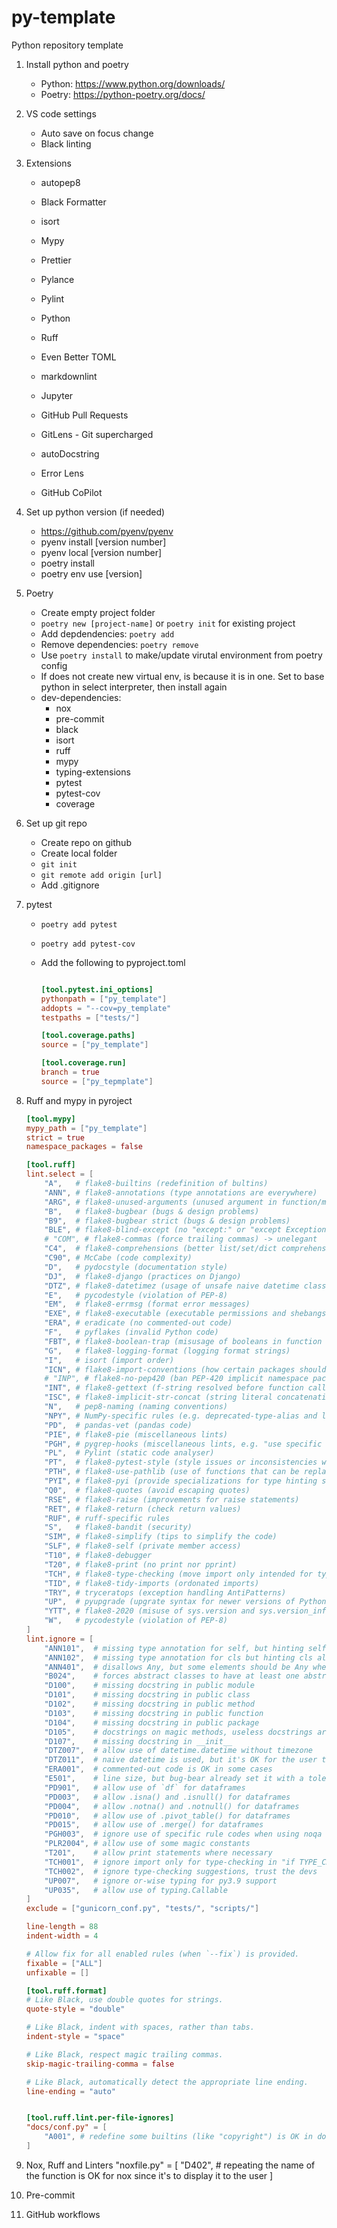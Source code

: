 # py-template

Python repository template

1. Install python and poetry
    - Python: https://www.python.org/downloads/
    - Poetry: https://python-poetry.org/docs/

2. VS code settings
    - Auto save on focus change
    - Black linting

3. Extensions
    - autopep8
    - Black Formatter
    - isort
    - Mypy
    - Prettier
    - Pylance
    - Pylint
    - Python
    - Ruff

    - Even Better TOML
    - markdownlint
    - Jupyter

    - GitHub Pull Requests
    - GitLens - Git supercharged

    - autoDocstring
    - Error Lens
    - GitHub CoPilot

4. Set up python version (if needed)
    - https://github.com/pyenv/pyenv
    - pyenv install [version number]
    - pyenv local [version number]
    - poetry install
    - poetry env use [version]

5. Poetry
    - Create empty project folder
    - ```poetry new [project-name]``` or ```poetry init``` for existing project
    - Add depdendencies: ```poetry add```
    - Remove dependencies: ```poetry remove```
    - Use ```poetry install``` to make/update virutal environment from poetry config
    - If does not create new virtual env, is because it is in one. Set to base python in select interpreter, then install again
    - dev-dependencies:
        - nox
        - pre-commit
        - black
        - isort
        - ruff
        - mypy
        - typing-extensions
        - pytest
        - pytest-cov
        - coverage

6. Set up git repo
    - Create repo on github
    - Create local folder
    - ```git init```
    - ```git remote add origin [url]```
    - Add .gitignore

7. pytest
    - ```poetry add pytest```
    - ```poetry add pytest-cov```
    - Add the following to pyproject.toml

        ``` toml

        [tool.pytest.ini_options]
        pythonpath = ["py_template"]
        addopts = "--cov=py_template"
        testpaths = ["tests/"]

        [tool.coverage.paths]
        source = ["py_template"]

        [tool.coverage.run]
        branch = true
        source = ["py_tepmplate"]
        ```

8. Ruff and mypy in pyroject

    ``` toml
    [tool.mypy]
    mypy_path = ["py_template"]
    strict = true
    namespace_packages = false

    [tool.ruff]
    lint.select = [
        "A",   # flake8-builtins (redefinition of bultins)
        "ANN", # flake8-annotations (type annotations are everywhere)
        "ARG", # flake8-unused-arguments (unused argument in function/method/class/lambda)
        "B",   # flake8-bugbear (bugs & design problems)
        "B9",  # flake8-bugbear strict (bugs & design problems)
        "BLE", # flake8-blind-except (no "except:" or "except Exception:")
        # "COM", # flake8-commas (force trailing commas) -> unelegant
        "C4",  # flake8-comprehensions (better list/set/dict comprehensions)
        "C90", # McCabe (code complexity)
        "D",   # pydocstyle (documentation style)
        "DJ",  # flake8-django (practices on Django)
        "DTZ", # flake8-datetimez (usage of unsafe naive datetime class)
        "E",   # pycodestyle (violation of PEP-8)
        "EM",  # flake8-errmsg (format error messages)
        "EXE", # flake8-executable (executable permissions and shebangs)
        "ERA", # eradicate (no commented-out code)
        "F",   # pyflakes (invalid Python code)
        "FBT", # flake8-boolean-trap (misusage of booleans in function declaration & calls)
        "G",   # flake8-logging-format (logging format strings)
        "I",   # isort (import order)
        "ICN", # flake8-import-conventions (how certain packages should be imported or aliased)
        # "INP", # flake8-no-pep420 (ban PEP-420 implicit namespace packages) -> long live implicit namespace packages!
        "INT", # flake8-gettext (f-string resolved before function calls)
        "ISC", # flake8-implicit-str-concat (string literal concatenation)
        "N",   # pep8-naming (naming conventions)
        "NPY", # NumPy-specific rules (e.g. deprecated-type-alias and legacy-random)
        "PD",  # pandas-vet (pandas code)
        "PIE", # flake8-pie (miscellaneous lints)
        "PGH", # pygrep-hooks (miscellaneous lints, e.g. "use specific rule codes when using noqa")
        "PL",  # Pylint (static code analyser)
        "PT",  # flake8-pytest-style (style issues or inconsistencies with pytest-based tests)
        "PTH", # flake8-use-pathlib (use of functions that can be replaced by pathlib module)
        "PYI", # flake8-pyi (provide specializations for type hinting stub files)
        "Q0",  # flake8-quotes (avoid escaping quotes)
        "RSE", # flake8-raise (improvements for raise statements)
        "RET", # flake8-return (check return values)
        "RUF", # ruff-specific rules
        "S",   # flake8-bandit (security)
        "SIM", # flake8-simplify (tips to simplify the code)
        "SLF", # flake8-self (private member access)
        "T10", # flake8-debugger
        "T20", # flake8-print (no print nor pprint)
        "TCH", # flake8-type-checking (move import only intended for type-checking in "if TYPE_CHECKING" blocs)
        "TID", # flake8-tidy-imports (ordonated imports)
        "TRY", # tryceratops (exception handling AntiPatterns)
        "UP",  # pyupgrade (upgrate syntax for newer versions of Python)
        "YTT", # flake8-2020 (misuse of sys.version and sys.version_info)
        "W",   # pycodestyle (violation of PEP-8)
    ]
    lint.ignore = [
        "ANN101",  # missing type annotation for self, but hinting self all the time is useless
        "ANN102",  # missing type annotation for cls but hinting cls all the time is useless
        "ANN401",  # disallows Any, but some elements should be Any when they are external
        "B024",    # forces abstract classes to have at least one abstract method, but sometimes a class is virtually abstract
        "D100",    # missing docstring in public module
        "D101",    # missing docstring in public class
        "D102",    # missing docstring in public method
        "D103",    # missing docstring in public function
        "D104",    # missing docstring in public package
        "D105",    # docstrings on magic methods, useless docstrings are well known
        "D107",    # missing docstring in __init__
        "DTZ007",  # allow use of datetime.datetime without timezone
        "DTZ011",  # naive datetime is used, but it's OK for the user to use it
        "ERA001",  # commented-out code is OK in some cases
        "E501",    # line size, but bug-bear already set it with a tolerance of 10% (B950)
        "PD901",   # allow use of `df` for dataframes
        "PD003",   # allow .isna() and .isnull() for dataframes
        "PD004",   # allow .notna() and .notnull() for dataframes
        "PD010",   # allow use of .pivot_table() for dataframes
        "PD015",   # allow use of .merge() for dataframes
        "PGH003",  # ignore use of specific rule codes when using noqa
        "PLR2004", # allow use of some magic constants
        "T201",    # allow print statements where necessary
        "TCH001",  # ignore import only for type-checking in "if TYPE_CHECKING" blocks
        "TCH002",  # ignore type-checking suggestions, trust the devs
        "UP007",   # ignore or-wise typing for py3.9 support
        "UP035",   # allow use of typing.Callable
    ]
    exclude = ["gunicorn_conf.py", "tests/", "scripts/"]

    line-length = 88
    indent-width = 4

    # Allow fix for all enabled rules (when `--fix`) is provided.
    fixable = ["ALL"]
    unfixable = []

    [tool.ruff.format]
    # Like Black, use double quotes for strings.
    quote-style = "double"

    # Like Black, indent with spaces, rather than tabs.
    indent-style = "space"

    # Like Black, respect magic trailing commas.
    skip-magic-trailing-comma = false

    # Like Black, automatically detect the appropriate line ending.
    line-ending = "auto"


    [tool.ruff.lint.per-file-ignores]
    "docs/conf.py" = [
        "A001", # redefine some builtins (like "copyright") is OK in docs
    ]
    ```

5. Nox, Ruff and Linters
"noxfile.py" = [
    "D402", # repeating the name of the function is OK for nox since it's to display it to the user
]
6. Pre-commit
7. GitHub workflows
